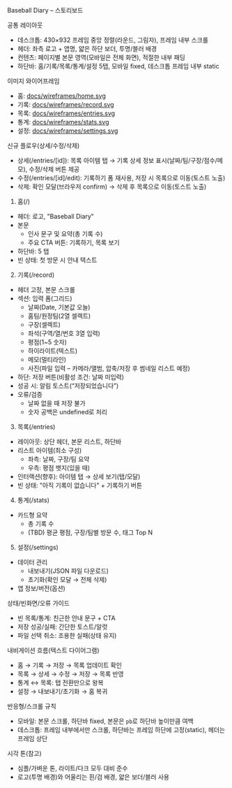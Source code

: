 Baseball Diary – 스토리보드

공통 레이아웃
- 데스크톱: 430×932 프레임 중앙 정렬(라운드, 그림자), 프레임 내부 스크롤
- 헤더: 좌측 로고 + 앱명, 얇은 하단 보더, 투명/블러 배경
- 컨텐츠: 페이지별 본문 영역(모바일은 전체 화면), 적절한 내부 패딩
- 하단바: 홈/기록/목록/통계/설정 5탭, 모바일 fixed, 데스크톱 프레임 내부 static

이미지 와이어프레임
- 홈: [docs/wireframes/home.svg](./wireframes/home.svg)
- 기록: [docs/wireframes/record.svg](./wireframes/record.svg)
- 목록: [docs/wireframes/entries.svg](./wireframes/entries.svg)
- 통계: [docs/wireframes/stats.svg](./wireframes/stats.svg)
- 설정: [docs/wireframes/settings.svg](./wireframes/settings.svg)

신규 플로우(상세/수정/삭제)
- 상세(/entries/[id]): 목록 아이템 탭 → 기록 상세 정보 표시(날짜/팀/구장/점수/메모), 수정/삭제 버튼 제공
- 수정(/entries/[id]/edit): 기록하기 폼 재사용, 저장 시 목록으로 이동(토스트 노출)
- 삭제: 확인 모달(브라우저 confirm) → 삭제 후 목록으로 이동(토스트 노출)

1) 홈(/)
- 헤더: 로고, "Baseball Diary"
- 본문
  - 인사 문구 및 요약(총 기록 수)
  - 주요 CTA 버튼: 기록하기, 목록 보기
- 하단바: 5 탭
- 빈 상태: 첫 방문 시 안내 텍스트

2) 기록(/record)
- 헤더 고정, 본문 스크롤
- 섹션: 입력 폼(그리드)
  - 날짜(Date, 기본값 오늘)
  - 홈팀/원정팀(2열 셀렉트)
  - 구장(셀렉트)
  - 좌석(구역/열/번호 3열 입력)
  - 평점(1~5 숫자)
  - 하이라이트(텍스트)
  - 메모(멀티라인)
  - 사진(파일 입력 – 카메라/앨범, 압축/저장 후 썸네일 리스트 예정)
- 하단: 저장 버튼(비활성 조건: 날짜 미입력)
- 성공 시: 알림 토스트(“저장되었습니다”)
- 오류/검증
  - 날짜 없을 때 저장 불가
  - 숫자 공백은 undefined로 처리

3) 목록(/entries)
- 레이아웃: 상단 헤더, 본문 리스트, 하단바
- 리스트 아이템(최소 구성)
  - 좌측: 날짜, 구장/팀 요약
  - 우측: 평점 뱃지(있을 때)
- 인터랙션(향후): 아이템 탭 → 상세 보기(탭/모달)
- 빈 상태: "아직 기록이 없습니다" + 기록하기 버튼

4) 통계(/stats)
- 카드형 요약
  - 총 기록 수
  - (TBD) 평균 평점, 구장/팀별 방문 수, 태그 Top N

5) 설정(/settings)
- 데이터 관리
  - 내보내기(JSON 파일 다운로드)
  - 초기화(확인 모달 → 전체 삭제)
- 앱 정보/버전(옵션)

상태/빈화면/오류 가이드
- 빈 목록/통계: 친근한 안내 문구 + CTA
- 저장 성공/실패: 간단한 토스트/알럿
- 파일 선택 취소: 조용한 실패(상태 유지)

내비게이션 흐름(텍스트 다이어그램)
- 홈 → 기록 → 저장 → 목록 업데이트 확인
- 목록 → 상세 → 수정 → 저장 → 목록 반영
- 통계 ↔ 목록: 탭 전환만으로 왕복
- 설정 → 내보내기/초기화 → 홈 복귀

반응형/스크롤 규칙
- 모바일: 본문 스크롤, 하단바 fixed, 본문은 `pb`로 하단바 높이만큼 여백
- 데스크톱: 프레임 내부에서만 스크롤, 하단바는 프레임 하단에 고정(static), 헤더는 프레임 상단

시각 톤(참고)
- 심플/가벼운 톤, 라이트/다크 모두 대비 준수
- 로고(투명 배경)와 어울리는 흰/검 배경, 얇은 보더/블러 사용
